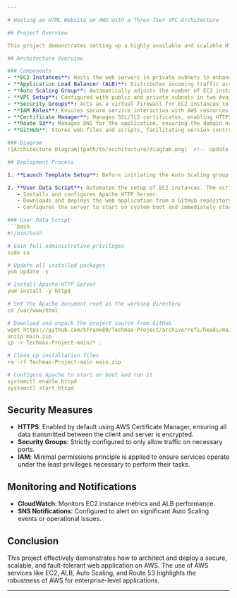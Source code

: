 ```yaml
---

# Hosting an HTML Website on AWS with a Three-Tier VPC Architecture

## Project Overview

This project demonstrates setting up a highly available and scalable HTML web application on Amazon Web Services (AWS). It uses a multi-tier architecture to ensure fault tolerance, security, and scalability. The web application is served through two Amazon EC2 instances managed by an Auto Scaling group, ensuring the website remains available even under varying load conditions.

## Architecture Overview

### Components
- **EC2 Instances**: Hosts the web servers in private subnets to enhance security.
- **Application Load Balancer (ALB)**: Distributes incoming traffic across the two EC2 instances in different Availability Zones, ensuring high availability.
- **Auto Scaling Group**: Automatically adjusts the number of EC2 instances between 2 and 3 based on traffic, ensuring efficient resource utilization.
- **VPC Setup**: Configured with public and private subnets in two Availability Zones for fault tolerance and secure network isolation.
- **Security Groups**: Acts as a virtual firewall for EC2 instances to control inbound and outbound traffic.
- **IAM Roles**: Ensures secure service interaction with AWS resources.
- **Certificate Manager**: Manages SSL/TLS certificates, enabling HTTPS for secure communication.
- **Route 53**: Manages DNS for the application, ensuring the domain name resolves correctly to the ALB.
- **GitHub**: Stores web files and scripts, facilitating version control and collaboration.

### Diagram
![Architecture Diagram](path/to/architecture/diagram.png)  <!-- Update this with the actual path to your diagram in the repository -->

## Deployment Process

1. **Launch Template Setup**: Before initiating the Auto Scaling group, a launch template was created to define the configuration of the EC2 instances. This template specifies the instance type, AMI ID, key pair, security groups, and associated block storage.

2. **User Data Script**: Automates the setup of EC2 instances. The script performs the following tasks:
   - Installs and configures Apache HTTP Server.
   - Downloads and deploys the web application from a GitHub repository.
   - Configures the server to start on system boot and immediately starts serving the deployed web application.

### User Data Script
```bash
#!/bin/bash

# Gain full administrative privileges
sudo su

# Update all installed packages
yum update -y

# Install Apache HTTP Server
yum install -y httpd

# Set the Apache document root as the working directory
cd /var/www/html

# Download and unpack the project source from GitHub
wget https://github.com/SFrank80/Techmax-Project/archive/refs/heads/main.zip
unzip main.zip
cp -r Techmax-Project-main/* .

# Clean up installation files
rm -rf Techmax-Project-main main.zip

# Configure Apache to start on boot and run it
systemctl enable httpd
systemctl start httpd
```

## Security Measures
- **HTTPS**: Enabled by default using AWS Certificate Manager, ensuring all data transmitted between the client and server is encrypted.
- **Security Groups**: Strictly configured to only allow traffic on necessary ports.
- **IAM**: Minimal permissions principle is applied to ensure services operate under the least privileges necessary to perform their tasks.

## Monitoring and Notifications
- **CloudWatch**: Monitors EC2 instance metrics and ALB performance.
- **SNS Notifications**: Configured to alert on significant Auto Scaling events or operational issues.

## Conclusion

This project effectively demonstrates how to architect and deploy a secure, scalable, and fault-tolerant web application on AWS. The use of AWS services like EC2, ALB, Auto Scaling, and Route 53 highlights the robustness of AWS for enterprise-level applications.

---
```

